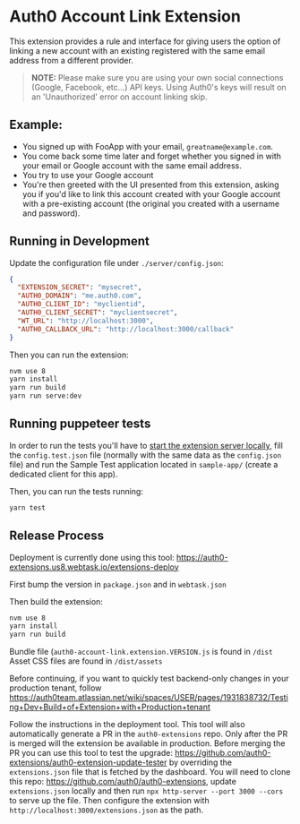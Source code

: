# Auth0 Account Link Extension

This extension provides a rule and interface for giving users the option of linking a new account
with an existing registered with the same email address from a different provider.

> **NOTE:** Please make sure you are using your own social connections (Google, Facebook, etc...) API keys. Using Auth0's keys will result on an 'Unauthorized' error on account linking skip.

## Example:
- You signed up with FooApp with your email, `greatname@example.com`.
- You come back some time later and forget whether you signed in with your email or Google account with the same email address.
- You try to use your Google account
- You're then greeted with the UI presented from this extension, asking you if
  you'd like to link this account created with your Google account with a
  pre-existing account (the original you created with a username and password).

## Running in Development

Update the configuration file under `./server/config.json`:

```json
{
  "EXTENSION_SECRET": "mysecret",
  "AUTH0_DOMAIN": "me.auth0.com",
  "AUTH0_CLIENT_ID": "myclientid",
  "AUTH0_CLIENT_SECRET": "myclientsecret",
  "WT_URL": "http://localhost:3000",
  "AUTH0_CALLBACK_URL": "http://localhost:3000/callback"
}
```

Then you can run the extension:

```bash
nvm use 8
yarn install
yarn run build
yarn run serve:dev
```

## Running puppeteer tests

In order to run the tests you'll have to [start the extension server locally](https://github.com/auth0-extensions/auth0-account-link-extension#running-in-development), fill the `config.test.json` file (normally with the same data as the `config.json` file) and run the Sample Test application located in `sample-app/` (create a dedicated client for this app).

Then, you can run the tests running:
```bash
yarn test
```

## Release Process

Deployment is currently done using this tool: https://auth0-extensions.us8.webtask.io/extensions-deploy

First bump the version in `package.json` and in `webtask.json`

Then build the extension:

```bash
nvm use 8
yarn install
yarn run build
```

Bundle file (`auth0-account-link.extension.VERSION.js` is found in `/dist`
Asset CSS files are found in `/dist/assets`

Before continuing, if you want to quickly test backend-only changes in your production tenant, follow https://auth0team.atlassian.net/wiki/spaces/USER/pages/1931838732/Testing+Dev+Build+of+Extension+with+Production+tenant

Follow the instructions in the deployment tool.  This tool will also automatically generate a PR in the `auth0-extensions` repo.  Only after the PR is merged will the extension be available in production.  Before merging the PR you can use this tool to test the upgrade: https://github.com/auth0-extensions/auth0-extension-update-tester by overriding the `extensions.json` file that is fetched by the dashboard.  You will need to clone this repo: https://github.com/auth0/auth0-extensions, update `extensions.json` locally and then run `npx http-server --port 3000 --cors` to serve up the file.  Then configure the extension with `http://localhost:3000/extensions.json` as the path.
